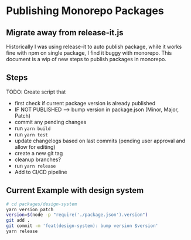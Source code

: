# Publishing Monorepo Packages

## Migrate away from release-it.js

Historically I was using release-it to auto publish package, while it works fine with npm on single package, I find it buggy with monorepo.
This document is a wip of new steps to publish packages in monorepo.

## Steps

TODO: Create script that
- first check if current package version is already published
- IF NOT PUBLISHED --> bump version in package.json (Minor, Major, Patch)
- commit any pending changes
- run `yarn build`
- run `yarn test`
- update changelogs based on last commits (pending user approval and allow for editing)
- create a new git tag
- cleanup branches?
- run `yarn release`
- Add to CI/CD pipeline


## Current Example with design system
```bash
# cd packages/design-system
yarn version patch
version=$(node -p "require('./package.json').version")
git add .
git commit -m 'feat(design-system): bump version $version'
yarn release
```
